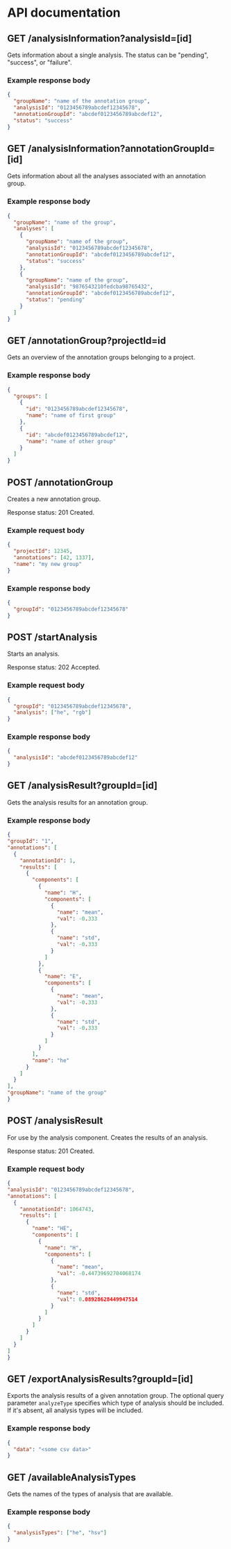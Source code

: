 # API documentation

## GET /analysisInformation?analysisId=[id]
Gets information about a single analysis. The status can be "pending", "success", or "failure". 

### Example response body

```json
{
  "groupName": "name of the annotation group",
  "analysisId": "0123456789abcdef12345678",
  "annotationGroupId": "abcdef0123456789abcdef12",
  "status": "success"
}

```

## GET /analysisInformation?annotationGroupId=[id]
Gets information about all the analyses associated with an annotation group.

### Example response body

```json
{
  "groupName": "name of the group",
  "analyses": [
    {
      "groupName": "name of the group",
      "analysisId": "0123456789abcdef12345678",
      "annotationGroupId": "abcdef0123456789abcdef12",
      "status": "success"
    },
    {
      "groupName": "name of the group",
      "analysisId": "9876543210fedcba98765432",
      "annotationGroupId": "abcdef0123456789abcdef12",
      "status": "pending"
    }
  ]
}

```

## GET /annotationGroup?projectId=id
Gets an overview of the annotation groups belonging to a project.

### Example response body

```json
{
  "groups": [
    {
      "id": "0123456789abcdef12345678",
      "name": "name of first group"
    },
    {
      "id": "abcdef0123456789abcdef12",
      "name": "name of other group"
    }
  ]
}

```

## POST /annotationGroup
Creates a new annotation group.

Response status: 201 Created.

### Example request body
```json
{
  "projectId": 12345,
  "annotations": [42, 1337],
  "name": "my new group"
}

```

### Example response body
```json
{
  "groupId": "0123456789abcdef12345678"
}

```

## POST /startAnalysis

Starts an analysis.

Response status: 202 Accepted.

### Example request body
```json
{
  "groupId": "0123456789abcdef12345678",
  "analysis": ["he", "rgb"]
}

```

### Example response body
```json
{
  "analysisId": "abcdef0123456789abcdef12"
}

```

## GET /analysisResult?groupId=[id]
Gets the analysis results for an annotation group.

### Example response body
```json
{
"groupId": "1",
"annotations": [
  {
    "annotationId": 1,
    "results": [
      {
        "components": [
          {
            "name": "H",
            "components": [
              {
                "name": "mean",
                "val": -0.333
              },
              {
                "name": "std",
                "val": -0.333
              }
            ]
          },
          {
            "name": "E",
            "components": [
              {
                "name": "mean",
                "val": -0.333
              },
              {
                "name": "std",
                "val": -0.333
              }
            ]
          }
        ],
        "name": "he"
      }
    ]
  }
],
"groupName": "name of the group"
}

```

## POST /analysisResult
For use by the analysis component. Creates the results of an analysis.

Response status: 201 Created.

### Example request body
```json
{
"analysisId": "0123456789abcdef12345678",
"annotations": [
  {
    "annotationId": 1064743,
    "results": [
      {
        "name": "HE",
        "components": [
          {
            "name": "H",
            "components": [
              {
                "name": "mean",
                "val": -0.44739692704068174
              },
              {
                "name": "std",
                "val": 0.08928628449947514
              }
            ]
          }
        ]
      }
    ]
  }
]
}

```

## GET /exportAnalysisResults?groupId=[id]
Exports the analysis results of a given annotation group. The optional query parameter `analyzeType` specifies which type of analysis should be included. If it's absent, all analysis types will be included.

### Example response body
```json
{
  "data": "<some csv data>"
}

```

## GET /availableAnalysisTypes
Gets the names of the types of analysis that are available.

### Example response body
```json
{
  "analysisTypes": ["he", "hsv"]
}

```
